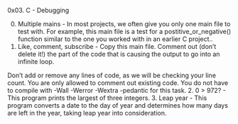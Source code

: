 0x03. C - Debugging

0. Multiple mains - In most projects, we often give you only one main file to test with. For example, this main file is a test for a postitive_or_negative() function similar to the one you worked with in an earlier C project..
1. Like, comment, subscribe - Copy this main file. Comment out (don’t delete it!) the part of the code that is causing the output to go into an infinite loop.

Don’t add or remove any lines of code, as we will be checking your line count. You are only allowed to comment out existing code.
You do not have to compile with -Wall -Werror -Wextra -pedantic for this task.
2. 0 > 972? - This program prints the largest of three integers.
3. Leap year - This program converts a date to the day of year and determines how many days are left in the year, taking leap year into consideration.
